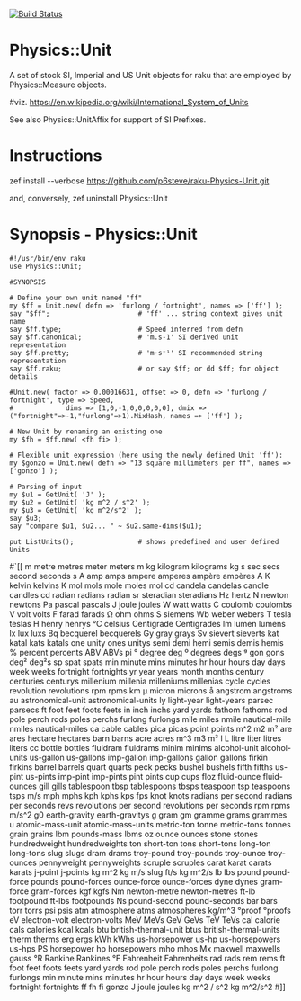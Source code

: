 [![Build Status](https://travis-ci.com/p6steve/raku-Physics-Unit.svg?branch=master)](https://travis-ci.com/p6steve/raku-Physics-Unit)

# Physics::Unit
A set of stock SI, Imperial and US Unit objects for raku that are employed by Physics::Measure objects.

#viz. https://en.wikipedia.org/wiki/International_System_of_Units

See also Physics::UnitAffix for support of SI Prefixes.

# Instructions
zef install --verbose https://github.com/p6steve/raku-Physics-Unit.git

and, conversely, zef uninstall Physics::Unit

# Synopsis - Physics::Unit

```perl6
#!/usr/bin/env raku 
use Physics::Unit;

#SYNOPSIS

# Define your own unit named "ff" 
my $ff = Unit.new( defn => 'furlong / fortnight', names => ['ff'] );
say "$ff";                      # 'ff' ... string context gives unit name
say $ff.type;                   # Speed inferred from defn
say $ff.canonical;              # 'm.s-1' SI derived unit representation
say $ff.pretty;                 # 'm⋅s⁻¹' SI recommended string representation
say $ff.raku;                   # or say $ff; or dd $ff; for object details

#Unit.new( factor => 0.00016631, offset => 0, defn => 'furlong / fortnight', type => Speed,
#             dims => [1,0,-1,0,0,0,0,0], dmix => ("fortnight"=>-1,"furlong"=>1).MixHash, names => ['ff'] );

# New Unit by renaming an existing one 
my $fh = $ff.new( <fh fi> );

# Flexible unit expression (here using the newly defined Unit 'ff'):
my $gonzo = Unit.new( defn => "13 square millimeters per ff", names => ['gonzo'] );

# Parsing of input  
my $u1 = GetUnit( 'J' );
my $u2 = GetUnit( 'kg m^2 / s^2' );
my $u3 = GetUnit( 'kg m^2/s^2' );  
say $u3;
say "compare $u1, $u2... " ~ $u2.same-dims($u1);

put ListUnits();                # shows predefined and user defined Units
```
#`[[
m metre metres meter meters m kg kilogram kilograms kg s sec secs second seconds s A amp amps ampere amperes ampère ampères A K kelvin kelvins K mol mols mole moles mol cd candela candelas candle candles cd radian radians radian sr steradian steradians Hz hertz N newton newtons Pa pascal pascals J joule joules W watt watts C coulomb coulombs V volt volts F farad farads Ω ohm ohms S siemens Wb weber webers T tesla teslas H henry henrys °C celsius Centigrade Centigrades lm lumen lumens lx lux luxs Bq becquerel becquerels Gy gray grays Sv sievert sieverts kat katal kats katals one unity ones unitys semi demi hemi semis demis hemis % percent percents ABV ABVs pi ° degree deg º degrees degs ᵍ gon gons deg² deg²s sp spat spats min minute mins minutes hr hour hours day days week weeks fortnight fortnights yr year years month months century centuries centurys millenium millenia milleniums millenias cycle cycles revolution revolutions rpm rpms km μ micron microns å angstrom angstroms au astronomical-unit astronomical-units ly light-year light-years parsec parsecs ft foot feet foots feets in inch inchs yard yards fathom fathoms rod pole perch rods poles perchs furlong furlongs mile miles nmile nautical-mile nmiles nautical-miles ca cable cables pica picas point points m^2 m2 m² are ares hectare hectares barn barns acre acres m^3 m3 m³ l L litre liter litres liters cc bottle bottles fluidram fluidrams minim minims alcohol-unit alcohol-units us-gallon us-gallons imp-gallon imp-gallons gallon gallons firkin firkins barrel barrels quart quarts peck pecks bushel bushels fifth fifths us-pint us-pints imp-pint imp-pints pint pints cup cups floz fluid-ounce fluid-ounces gill gills tablespoon tbsp tablespoons tbsps teaspoon tsp teaspoons tsps m/s mph mphs kph kphs kps fps knot knots radians per second radians per seconds revs revolutions per second revolutions per seconds rpm rpms m/s^2 g0 earth-gravity earth-gravitys g gram gm gramme grams grammes u atomic-mass-unit atomic-mass-units metric-ton tonne metric-tons tonnes grain grains lbm pounds-mass lbms oz ounce ounces stone stones hundredweight hundredweights ton short-ton tons short-tons long-ton long-tons slug slugs dram drams troy-pound troy-pounds troy-ounce troy-ounces pennyweight pennyweights scruple scruples carat karat carats karats j-point j-points kg m^2 kg m/s slug ft/s kg m^2/s lb lbs pound pound-force pounds pound-forces ounce-force ounce-forces dyne dynes gram-force gram-forces kgf kgfs Nm newton-metre newton-metres ft-lb footpound ft-lbs footpounds Ns pound-second pound-seconds bar bars torr torrs psi psis atm atmosphere atms atmospheres kg/m^3 °proof °proofs eV electron-volt electron-volts MeV MeVs GeV GeVs TeV TeVs cal calorie cals calories kcal kcals btu british-thermal-unit btus british-thermal-units therm therms erg ergs kWh kWhs us-horsepower us-hp us-horsepowers us-hps PS horsepower hp horsepowers mho mhos Mx maxwell maxwells gauss °R Rankine Rankines °F Fahrenheit Fahrenheits rad rads rem rems ft foot feet foots feets yard yards rod pole perch rods poles perchs furlong furlongs min minute mins minutes hr hour hours day days week weeks fortnight fortnights ff fh fi gonzo J joule joules kg m^2 / s^2 kg m^2/s^2
#]]

